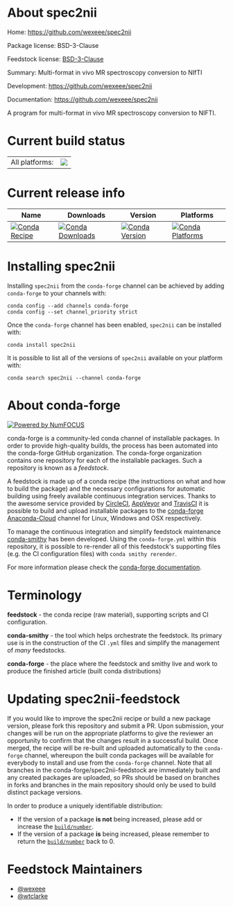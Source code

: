 About spec2nii
==============

Home: https://github.com/wexeee/spec2nii

Package license: BSD-3-Clause

Feedstock license: [BSD-3-Clause](https://github.com/conda-forge/spec2nii-feedstock/blob/master/LICENSE.txt)

Summary: Multi-format in vivo MR spectroscopy conversion to NIfTI

Development: https://github.com/wexeee/spec2nii

Documentation: https://github.com/wexeee/spec2nii

A program for multi-format in vivo MR spectroscopy conversion to NIFTI.


Current build status
====================


<table><tr><td>All platforms:</td>
    <td>
      <a href="https://dev.azure.com/conda-forge/feedstock-builds/_build/latest?definitionId=10010&branchName=master">
        <img src="https://dev.azure.com/conda-forge/feedstock-builds/_apis/build/status/spec2nii-feedstock?branchName=master">
      </a>
    </td>
  </tr>
</table>

Current release info
====================

| Name | Downloads | Version | Platforms |
| --- | --- | --- | --- |
| [![Conda Recipe](https://img.shields.io/badge/recipe-spec2nii-green.svg)](https://anaconda.org/conda-forge/spec2nii) | [![Conda Downloads](https://img.shields.io/conda/dn/conda-forge/spec2nii.svg)](https://anaconda.org/conda-forge/spec2nii) | [![Conda Version](https://img.shields.io/conda/vn/conda-forge/spec2nii.svg)](https://anaconda.org/conda-forge/spec2nii) | [![Conda Platforms](https://img.shields.io/conda/pn/conda-forge/spec2nii.svg)](https://anaconda.org/conda-forge/spec2nii) |

Installing spec2nii
===================

Installing `spec2nii` from the `conda-forge` channel can be achieved by adding `conda-forge` to your channels with:

```
conda config --add channels conda-forge
conda config --set channel_priority strict
```

Once the `conda-forge` channel has been enabled, `spec2nii` can be installed with:

```
conda install spec2nii
```

It is possible to list all of the versions of `spec2nii` available on your platform with:

```
conda search spec2nii --channel conda-forge
```


About conda-forge
=================

[![Powered by
NumFOCUS](https://img.shields.io/badge/powered%20by-NumFOCUS-orange.svg?style=flat&colorA=E1523D&colorB=007D8A)](https://numfocus.org)

conda-forge is a community-led conda channel of installable packages.
In order to provide high-quality builds, the process has been automated into the
conda-forge GitHub organization. The conda-forge organization contains one repository
for each of the installable packages. Such a repository is known as a *feedstock*.

A feedstock is made up of a conda recipe (the instructions on what and how to build
the package) and the necessary configurations for automatic building using freely
available continuous integration services. Thanks to the awesome service provided by
[CircleCI](https://circleci.com/), [AppVeyor](https://www.appveyor.com/)
and [TravisCI](https://travis-ci.com/) it is possible to build and upload installable
packages to the [conda-forge](https://anaconda.org/conda-forge)
[Anaconda-Cloud](https://anaconda.org/) channel for Linux, Windows and OSX respectively.

To manage the continuous integration and simplify feedstock maintenance
[conda-smithy](https://github.com/conda-forge/conda-smithy) has been developed.
Using the ``conda-forge.yml`` within this repository, it is possible to re-render all of
this feedstock's supporting files (e.g. the CI configuration files) with ``conda smithy rerender``.

For more information please check the [conda-forge documentation](https://conda-forge.org/docs/).

Terminology
===========

**feedstock** - the conda recipe (raw material), supporting scripts and CI configuration.

**conda-smithy** - the tool which helps orchestrate the feedstock.
                   Its primary use is in the construction of the CI ``.yml`` files
                   and simplify the management of *many* feedstocks.

**conda-forge** - the place where the feedstock and smithy live and work to
                  produce the finished article (built conda distributions)


Updating spec2nii-feedstock
===========================

If you would like to improve the spec2nii recipe or build a new
package version, please fork this repository and submit a PR. Upon submission,
your changes will be run on the appropriate platforms to give the reviewer an
opportunity to confirm that the changes result in a successful build. Once
merged, the recipe will be re-built and uploaded automatically to the
`conda-forge` channel, whereupon the built conda packages will be available for
everybody to install and use from the `conda-forge` channel.
Note that all branches in the conda-forge/spec2nii-feedstock are
immediately built and any created packages are uploaded, so PRs should be based
on branches in forks and branches in the main repository should only be used to
build distinct package versions.

In order to produce a uniquely identifiable distribution:
 * If the version of a package **is not** being increased, please add or increase
   the [``build/number``](https://docs.conda.io/projects/conda-build/en/latest/resources/define-metadata.html#build-number-and-string).
 * If the version of a package **is** being increased, please remember to return
   the [``build/number``](https://docs.conda.io/projects/conda-build/en/latest/resources/define-metadata.html#build-number-and-string)
   back to 0.

Feedstock Maintainers
=====================

* [@wexeee](https://github.com/wexeee/)
* [@wtclarke](https://github.com/wtclarke/)

